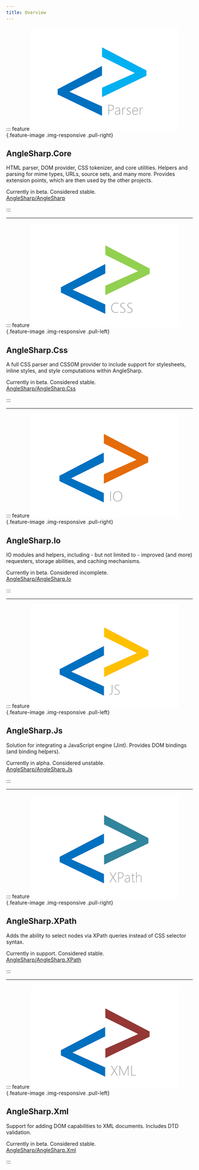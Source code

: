 ```yaml
---
title: Overview
---
```


::: feature
![AngleSharp.Core](../../images/anglesharp-core-logo.png) {.feature-image .img-responsive .pull-right}
<h2 class="feature-heading">AngleSharp.<span class="text-muted">Core</span></h2>
<p class="lead">HTML parser, DOM provider, CSS tokenizer, and core utilities. Helpers and parsing for mime types, URLs, source sets, and many more. Provides extension points, which are then used by the other projects.</p>
<p class="lead">Currently in beta. Considered stable.<br><a href="https://github.com/AngleSharp/AngleSharp">AngleSharp/AngleSharp</a></p>
:::

<hr class="feature-divider" />

::: feature
![AngleSharp.Css](../../images/anglesharp-css-logo.png) {.feature-image .img-responsive .pull-left}
<h2 class="feature-heading">AngleSharp.<span class="text-muted">Css</span></h2>
<p class="lead">A full CSS parser and CSSOM provider to include support for stylesheets, inline styles, and style computations within AngleSharp.</p>
<p class="lead">Currently in beta. Considered stable.<br><a href="https://github.com/AngleSharp/AngleSharp.Css">AngleSharp/AngleSharp.Css</a></p>
:::

<hr class="feature-divider" />

::: feature
![AngleSharp.Io](../../images/anglesharp-io-logo.png) {.feature-image .img-responsive .pull-right}
<h2 class="feature-heading">AngleSharp.<span class="text-muted">Io</span></h2>
<p class="lead">IO modules and helpers, including - but not limited to - improved (and more) requesters, storage abilities, and caching mechanisms.</p>
<p class="lead">Currently in beta. Considered incomplete.<br><a href="https://github.com/AngleSharp/AngleSharp.Io">AngleSharp/AngleSharp.Io</a></p>
:::

<hr class="feature-divider" />

::: feature
![AngleSharp.Js](../../images/anglesharp-js-logo.png) {.feature-image .img-responsive .pull-left}
<h2 class="feature-heading">AngleSharp.<span class="text-muted">Js</span></h2>
<p class="lead">Solution for integrating a JavaScript engine (Jint). Provides DOM bindings (and binding helpers).</p>
<p class="lead">Currently in alpha. Considered unstable.<br><a href="https://github.com/AngleSharp/AngleSharp.Js">AngleSharp/AngleSharp.Js</a></p>
:::

<hr class="feature-divider" />

::: feature
![AngleSharp.XPath](../../images/anglesharp-xpath-logo.png) {.feature-image .img-responsive .pull-right}
<h2 class="feature-heading">AngleSharp.<span class="text-muted">XPath</span></h2>
<p class="lead">Adds the ability to select nodes via XPath queries instead of CSS selector syntax.</p>
<p class="lead">Currently in support. Considered stable.<br><a href="https://github.com/AngleSharp/AngleSharp.XPath">AngleSharp/AngleSharp.XPath</a></p>
:::

<hr class="feature-divider" />

::: feature
![AngleSharp.Xml](../../images/anglesharp-xml-logo.png) {.feature-image .img-responsive .pull-left}
<h2 class="feature-heading">AngleSharp.<span class="text-muted">Xml</span></h2>
<p class="lead">Support for adding DOM capabilities to XML documents. Includes DTD validation.</p>
<p class="lead">Currently in beta. Considered stable.<br><a href="https://github.com/AngleSharp/AngleSharp.Xml">AngleSharp/AngleSharp.Xml</a></p>
:::
